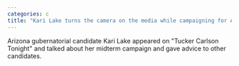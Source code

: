 ```yaml
---
categories: c
title: "Kari Lake turns the camera on the media while campaigning for Arizona governor"
---
```

Arizona gubernatorial candidate Kari Lake appeared on "Tucker Carlson Tonight" and talked about her midterm campaign and gave advice to other candidates.